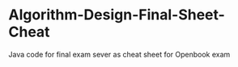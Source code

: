 # Algorithm-Design-Final-Sheet-Cheat
Java code for final exam sever as cheat sheet for Openbook exam
